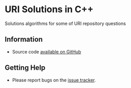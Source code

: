 # URI Solutions in C++

Solutions algorithms for some of URI repository questions  

## Information

* Source code [available on GitHub](https://github.com/lpgoulart/URI-Solutions)

## Getting Help

* Please report bugs on the [issue tracker](https://github.com/lpgoulart/URI-Solutions/issues).

